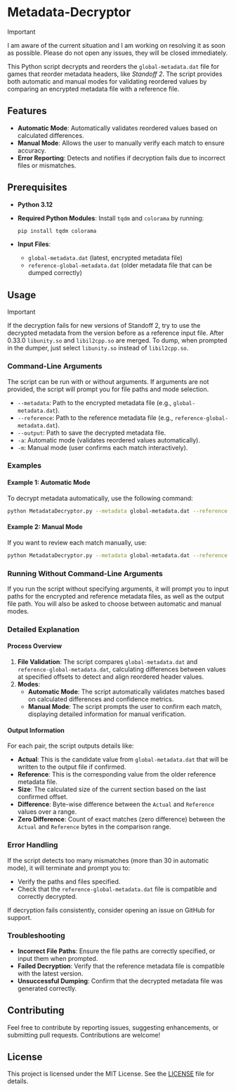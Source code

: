 # Metadata-Decryptor

> [!IMPORTANT]  
> I am aware of the current situation and I am working on resolving it as soon as possible.
> Please do not open any issues, they will be closed immediately.

This Python script decrypts and reorders the `global-metadata.dat` file for games that reorder metadata headers, like *Standoff 2*. The script provides both automatic and manual modes for validating reordered values by comparing an encrypted metadata file with a reference file.

## Features

- **Automatic Mode**: Automatically validates reordered values based on calculated differences.
- **Manual Mode**: Allows the user to manually verify each match to ensure accuracy.
- **Error Reporting**: Detects and notifies if decryption fails due to incorrect files or mismatches.

## Prerequisites

- **Python 3.12**
- **Required Python Modules**: Install `tqdm` and `colorama` by running:
  ```sh
  pip install tqdm colorama
  ```

- **Input Files**:
  - `global-metadata.dat` (latest, encrypted metadata file)
  - `reference-global-metadata.dat` (older metadata file that can be dumped correctly)

## Usage

> [!IMPORTANT]  
> If the decryption fails for new versions of Standoff 2, try to use the decrypted metadata from the version before as a reference input file.
> After 0.33.0 `libunity.so` and `libil2cpp.so` are merged. To dump, when prompted in the dumper, just select `libunity.so` instead of `libil2cpp.so`.

### Command-Line Arguments

The script can be run with or without arguments. If arguments are not provided, the script will prompt you for file paths and mode selection.

- `--metadata`: Path to the encrypted metadata file (e.g., `global-metadata.dat`).
- `--reference`: Path to the reference metadata file (e.g., `reference-global-metadata.dat`).
- `--output`: Path to save the decrypted metadata file.
- `-a`: Automatic mode (validates reordered values automatically).
- `-m`: Manual mode (user confirms each match interactively).

### Examples

#### Example 1: Automatic Mode

To decrypt metadata automatically, use the following command:
```sh
python MetadataDecryptor.py --metadata global-metadata.dat --reference reference-global-metadata.dat --output decrypted-global-metadata.dat -a
```

#### Example 2: Manual Mode

If you want to review each match manually, use:
```sh
python MetadataDecryptor.py --metadata global-metadata.dat --reference reference-global-metadata.dat --output decrypted-global-metadata.dat -m
```

### Running Without Command-Line Arguments

If you run the script without specifying arguments, it will prompt you to input paths for the encrypted and reference metadata files, as well as the output file path. You will also be asked to choose between automatic and manual modes.

### Detailed Explanation

#### Process Overview

1. **File Validation**: The script compares `global-metadata.dat` and `reference-global-metadata.dat`, calculating differences between values at specified offsets to detect and align reordered header values.
2. **Modes**:
   - **Automatic Mode**: The script automatically validates matches based on calculated differences and confidence metrics.
   - **Manual Mode**: The script prompts the user to confirm each match, displaying detailed information for manual verification.
   
#### Output Information

For each pair, the script outputs details like:
- **Actual**: This is the candidate value from `global-metadata.dat` that will be written to the output file if confirmed.
- **Reference**: This is the corresponding value from the older reference metadata file.
- **Size**: The calculated size of the current section based on the last confirmed offset.
- **Difference**: Byte-wise difference between the `Actual` and `Reference` values over a range.
- **Zero Difference**: Count of exact matches (zero difference) between the `Actual` and `Reference` bytes in the comparison range.

### Error Handling

If the script detects too many mismatches (more than 30 in automatic mode), it will terminate and prompt you to:
- Verify the paths and files specified.
- Check that the `reference-global-metadata.dat` file is compatible and correctly decrypted.

If decryption fails consistently, consider opening an issue on GitHub for support.

### Troubleshooting

- **Incorrect File Paths**: Ensure the file paths are correctly specified, or input them when prompted.
- **Failed Decryption**: Verify that the reference metadata file is compatible with the latest version.
- **Unsuccessful Dumping**: Confirm that the decrypted metadata file was generated correctly.

## Contributing

Feel free to contribute by reporting issues, suggesting enhancements, or submitting pull requests. Contributions are welcome!

## License

This project is licensed under the MIT License. See the [LICENSE](LICENSE) file for details.
